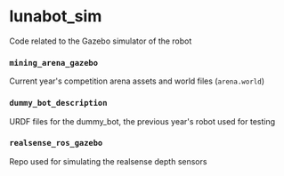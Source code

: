 # lunabot_sim

Code related to the Gazebo simulator of the robot

### `mining_arena_gazebo`
Current year's competition arena assets and world files (`arena.world`)

### `dummy_bot_description`
URDF files for the dummy_bot, the previous year's robot used for testing

### `realsense_ros_gazebo`
Repo used for simulating the realsense depth sensors